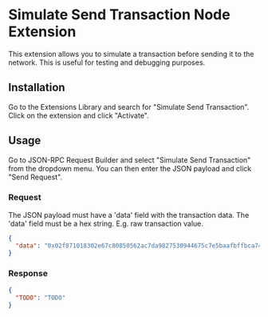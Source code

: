 # Simulate Send Transaction Node Extension

This extension allows you to simulate a transaction before sending it to the network. This is useful for testing and debugging purposes.

## Installation

Go to the Extensions Library and search for "Simulate Send Transaction". Click on the extension and click "Activate".

## Usage

Go to JSON-RPC Request Builder and select "Simulate Send Transaction" from the dropdown menu. You can then enter the JSON payload and click "Send Request".

### Request

The JSON payload must have a 'data' field with the transaction data. The 'data' field must be a hex string. E.g. raw transaction value.

```json
{
  "data": "0x02f871018302e67c80850562ac7da9827530944675c7e5baafbffbca748158becba61ef3b0a26387892f979bff1e8480c080a02c0c4fc3543712113a8a3fffc8e0bd31e152f3563817d585c75638768e89badca0416a72bb57c2378e79cb52d8b2d589f1bca069662501c94d990dba02be8e61c2"
}
```

### Response

```json
{
  "TODO": "TODO"
}
```
